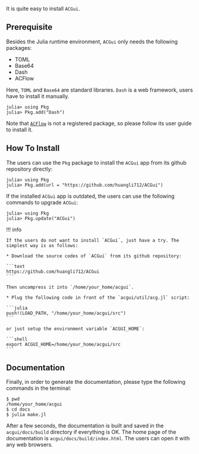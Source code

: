 It is quite easy to install `ACGui`.

## Prerequisite

Besides the Julia runtime environment, `ACGui` only needs the following packages:

* TOML
* Base64
* Dash
* ACFlow

Here, `TOML` and `Base64` are standard libraries. `Dash` is a web framework, users have to install it manually.

```julia-repl
julia> using Pkg
julia> Pkg.add("Dash")
```

Note that [`ACFlow`](https://github.com/huangli712/ACFlow) is not a registered package, so please follow its user guide to install it.

## How To Install

The users can use the `Pkg` package to install the `ACGui` app from its github repository directly:

```julia-repl
julia> using Pkg
julia> Pkg.add(url = "https://github.com/huangli712/ACGui")
```

If the installed `ACGui` app is outdated, the users can use the following commands to upgrade `ACGui`:

```julia-repl
julia> using Pkg
julia> Pkg.update("ACGui")
```

!!! info

    If the users do not want to install `ACGui`, just have a try. The simplest way is as follows:

    * Download the source codes of `ACGui` from its github repository:

    ```text
    https://github.com/huangli712/ACGui
    ```

    Then uncompress it into `/home/your_home/acgui`.

    * Plug the following code in front of the `acgui/util/acg.jl` script:

    ```julia
    push!(LOAD_PATH, "/home/your_home/acgui/src")
    ```

    or just setup the environment variable `ACGUI_HOME`:

    ```shell
    export ACGUI_HOME=/home/your_home/acgui/src
    ```

## Documentation

Finally, in order to generate the documentation, please type the following commands in the terminal:

```shell
$ pwd
/home/your_home/acgui
$ cd docs
$ julia make.jl
```

After a few seconds, the documentation is built and saved in the `acgui/docs/build` directory if everything is OK. The home page of the documentation is `acgui/docs/build/index.html`. The users can open it with any web browsers.
